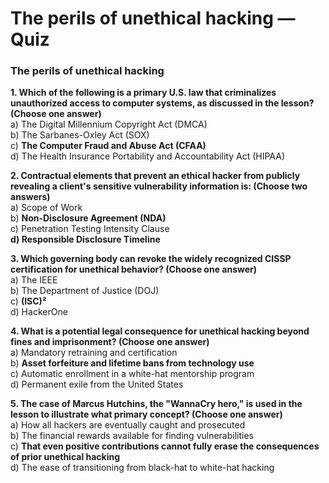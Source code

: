 # The perils of unethical hacking — Quiz

### The perils of unethical hacking

**1. Which of the following is a primary U.S. law that criminalizes unauthorized access to computer systems, as discussed in the lesson? (Choose one answer)**\
a) The Digital Millennium Copyright Act (DMCA)\
b) The Sarbanes-Oxley Act (SOX)\
c) **The Computer Fraud and Abuse Act (CFAA)**\
d) The Health Insurance Portability and Accountability Act (HIPAA)

**2. Contractual elements that prevent an ethical hacker from publicly revealing a client's sensitive vulnerability information is: (Choose two answers)**\
a) Scope of Work\
b) **Non-Disclosure Agreement (NDA)**\
c) Penetration Testing Intensity Clause\
**d) Responsible Disclosure Timeline**

**3. Which governing body can revoke the widely recognized CISSP certification for unethical behavior? (Choose one answer)**\
a) The IEEE\
b) The Department of Justice (DOJ)\
c) **(ISC)²**\
d) HackerOne

**4. What is a potential legal consequence for unethical hacking beyond fines and imprisonment? (Choose one answer)**\
a) Mandatory retraining and certification\
b) **Asset forfeiture and lifetime bans from technology use**\
c) Automatic enrollment in a white-hat mentorship program\
d) Permanent exile from the United States

**5. The case of Marcus Hutchins, the "WannaCry hero," is used in the lesson to illustrate what primary concept? (Choose one answer)**\
a) How all hackers are eventually caught and prosecuted \
b) The financial rewards available for finding vulnerabilities \
c) **That even positive contributions cannot fully erase the consequences of prior unethical hacking**\
d) The ease of transitioning from black-hat to white-hat hacking

